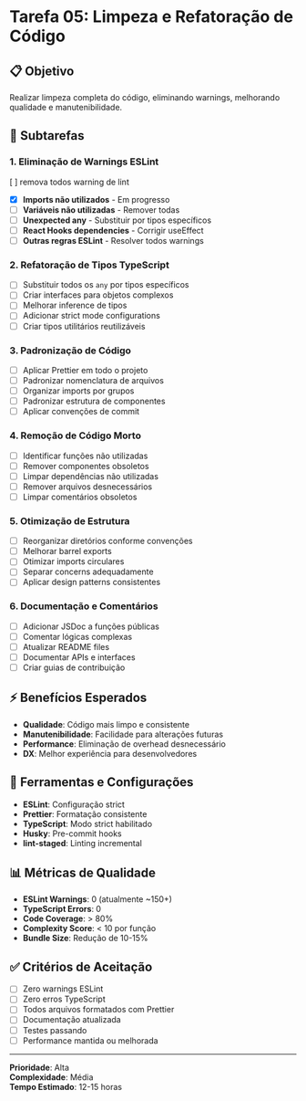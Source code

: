 # Tarefa 05: Limpeza e Refatoração de Código

## 📋 Objetivo
Realizar limpeza completa do código, eliminando warnings, melhorando qualidade e manutenibilidade.

## 🎯 Subtarefas

### 1. Eliminação de Warnings ESLint
 [ ] remova todos warning de lint
- [x] **Imports não utilizados** - Em progresso
- [ ] **Variáveis não utilizadas** - Remover todas
- [ ] **Unexpected any** - Substituir por tipos específicos  
- [ ] **React Hooks dependencies** - Corrigir useEffect
- [ ] **Outras regras ESLint** - Resolver todos warnings

### 2. Refatoração de Tipos TypeScript
- [ ] Substituir todos os `any` por tipos específicos
- [ ] Criar interfaces para objetos complexos
- [ ] Melhorar inference de tipos
- [ ] Adicionar strict mode configurations
- [ ] Criar tipos utilitários reutilizáveis

### 3. Padronização de Código
- [ ] Aplicar Prettier em todo o projeto
- [ ] Padronizar nomenclatura de arquivos
- [ ] Organizar imports por grupos
- [ ] Padronizar estrutura de componentes
- [ ] Aplicar convenções de commit

### 4. Remoção de Código Morto
- [ ] Identificar funções não utilizadas
- [ ] Remover componentes obsoletos
- [ ] Limpar dependências não utilizadas
- [ ] Remover arquivos desnecessários
- [ ] Limpar comentários obsoletos

### 5. Otimização de Estrutura
- [ ] Reorganizar diretórios conforme convenções
- [ ] Melhorar barrel exports
- [ ] Otimizar imports circulares
- [ ] Separar concerns adequadamente
- [ ] Aplicar design patterns consistentes

### 6. Documentação e Comentários
- [ ] Adicionar JSDoc a funções públicas
- [ ] Comentar lógicas complexas
- [ ] Atualizar README files
- [ ] Documentar APIs e interfaces
- [ ] Criar guias de contribuição

## ⚡ Benefícios Esperados
- **Qualidade**: Código mais limpo e consistente
- **Manutenibilidade**: Facilidade para alterações futuras
- **Performance**: Eliminação de overhead desnecessário
- **DX**: Melhor experiência para desenvolvedores

## 🔧 Ferramentas e Configurações
- **ESLint**: Configuração strict
- **Prettier**: Formatação consistente
- **TypeScript**: Modo strict habilitado
- **Husky**: Pre-commit hooks
- **lint-staged**: Linting incremental

## 📊 Métricas de Qualidade
- **ESLint Warnings**: 0 (atualmente ~150+)
- **TypeScript Errors**: 0 
- **Code Coverage**: > 80%
- **Complexity Score**: < 10 por função
- **Bundle Size**: Redução de 10-15%

## ✅ Critérios de Aceitação
- [ ] Zero warnings ESLint
- [ ] Zero erros TypeScript  
- [ ] Todos arquivos formatados com Prettier
- [ ] Documentação atualizada
- [ ] Testes passando
- [ ] Performance mantida ou melhorada

---
**Prioridade**: Alta  
**Complexidade**: Média  
**Tempo Estimado**: 12-15 horas
